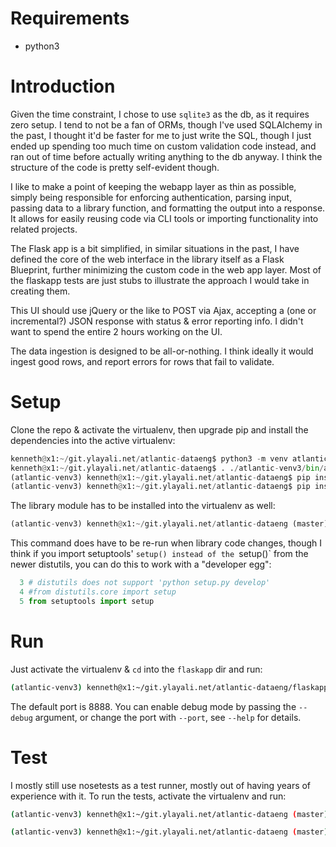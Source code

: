 
# Requirements

  * python3

# Introduction

Given the time constraint, I chose to use `sqlite3` as the db, as it requires
zero setup.  I tend to not be a fan of ORMs, though I've used SQLAlchemy in
the past, I thought it'd be faster for me to just write the SQL, though I
just ended up spending too much time on custom validation code instead, and
ran out of time before actually writing anything to the db anyway.  I think
the structure of the code is pretty self-evident though.

I like to make a point of keeping the webapp layer as thin as possible, simply
being responsible for enforcing authentication, parsing input, passing data to
a library function, and formatting the output into a response.  It allows for
easily reusing code via CLI tools or importing functionality into related projects.

The Flask app is a bit simplified, in similar situations in the past, I have
defined the core of the web interface in the library itself as a Flask
Blueprint, further minimizing the custom code in the web app layer.  Most of
the flaskapp tests are just stubs to illustrate the approach I would take in
creating them.

This UI should use jQuery or the like to POST via Ajax, accepting a (one or
incremental?) JSON response with status & error reporting info.  I didn't want
to spend the entire 2 hours working on the UI.

The data ingestion is designed to be all-or-nothing.  I think ideally it would
ingest good rows, and report errors for rows that fail to validate.


# Setup

Clone the repo & activate the virtualenv, then upgrade pip and install the
dependencies into the active virtualenv:

```python
kenneth@x1:~/git.ylayali.net/atlantic-dataeng$ python3 -m venv atlantic-venv3
kenneth@x1:~/git.ylayali.net/atlantic-dataeng$ . ./atlantic-venv3/bin/activate 
(atlantic-venv3) kenneth@x1:~/git.ylayali.net/atlantic-dataeng$ pip install -U pip
(atlantic-venv3) kenneth@x1:~/git.ylayali.net/atlantic-dataeng$ pip install -U -r requirements.txt
```

The library module has to be installed into the virtualenv as well:
```python
(atlantic-venv3) kenneth@x1:~/git.ylayali.net/atlantic-dataeng (master)$ python setup.py install
```

This command does have to be re-run when library code changes, though I think
if you import setuptools' `setup() instead of the `setup()` from the newer
distutils, you can do this to work with a "developer egg":

```python
  3 # distutils does not support 'python setup.py develop'
  4 #from distutils.core import setup
  5 from setuptools import setup
```

# Run

Just activate the virtualenv & `cd` into the `flaskapp` dir and run:

```sh
(atlantic-venv3) kenneth@x1:~/git.ylayali.net/atlantic-dataeng/flaskapp$ python ./app.py
```

The default port is 8888.  You can enable debug mode by passing the `--debug`
argument, or change the port with `--port`, see `--help` for details.


# Test

I mostly still use nosetests as a test runner, mostly out of having years of
experience with it.  To run the tests, activate the virtualenv and run:

```sh
(atlantic-venv3) kenneth@x1:~/git.ylayali.net/atlantic-dataeng (master)$ nosetests -v ./flaskapp/

(atlantic-venv3) kenneth@x1:~/git.ylayali.net/atlantic-dataeng (master)$ nosetests -v ./atldata/
```

